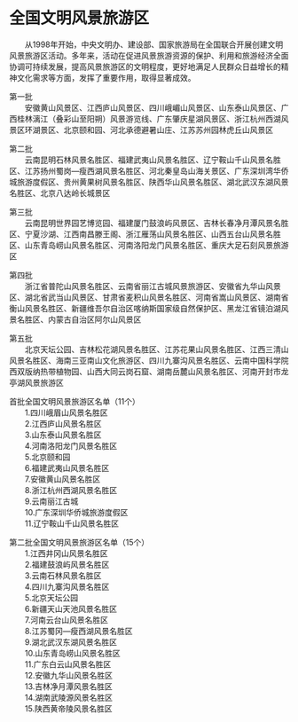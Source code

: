 # 全国文明风景旅游区  

&emsp;&emsp;从1998年开始，中央文明办、建设部、国家旅游局在全国联合开展创建文明风景旅游区活动。多年来，活动在促进风景旅游资源的保护、利用和旅游经济全面协调可持续发展，提高风景旅游区的文明程度，更好地满足人民群众日益增长的精神文化需求等方面，发挥了重要作用，取得显著成效。  

第一批  
&emsp;&emsp;安徽黄山风景区、江西庐山风景区、四川峨嵋山风景区、山东泰山风景区、广西桂林漓江（叠彩山至阳朔）风景游览线、广东肇庆星湖风景区、浙江杭州西湖风景区环湖景区、北京颐和园、河北承德避暑山庄、江苏苏州园林虎丘山风景区  

第二批  
&emsp;&emsp;云南昆明石林风景名胜区、福建武夷山风景名胜区、辽宁鞍山千山风景名胜区、江苏扬州蜀岗—瘦西湖风景名胜区、河北秦皇岛山海关景区、广东深圳湾华侨城旅游度假区、贵州黄果树风景名胜区、陕西华山风景名胜区、湖北武汉东湖风景名胜区、北京八达岭长城景区  

第三批  
&emsp;&emsp;云南昆明世界园艺博览园、福建厦门鼓浪屿风景区、吉林长春净月潭风景名胜区、宁夏沙湖、江西南昌滕王阁、浙江雁荡山风景名胜区、山西五台山风景名胜区、山东青岛崂山风景名胜区、河南洛阳龙门风景名胜区、重庆大足石刻风景旅游区  

第四批  
&emsp;&emsp;浙江省普陀山风景名胜区、云南省丽江古城风景旅游区、安徽省九华山风景区、湖北省武当山风景区、甘肃省麦积山风景名胜区、河南省嵩山风景区、湖南省衡山风景名胜区、新疆维吾尔自治区喀纳斯国家级自然保护区、黑龙江省镜泊湖风景名胜区、内蒙古自治区阿尔山风景区  

第五批  
&emsp;&emsp;北京天坛公园、吉林松花湖风景名胜区、江苏花果山风景名胜区、江西三清山风景名胜区、海南三亚南山文化旅游区、四川九寨沟风景名胜区、云南中国科学院西双版纳热带植物园、山西大同云岗石窟、湖南岳麓山风景名胜区、河南开封市龙亭湖风景旅游区  

首批全国文明风景旅游区名单（11个）  
&emsp;&emsp;1.四川峨眉山风景名胜区  
&emsp;&emsp;2.江西庐山风景名胜区  
&emsp;&emsp;3.山东泰山风景名胜区  
&emsp;&emsp;4.河南洛阳龙门风景名胜区  
&emsp;&emsp;5.北京颐和园  
&emsp;&emsp;6.福建武夷山风景名胜区  
&emsp;&emsp;7.安徽黄山风景名胜区  
&emsp;&emsp;8.浙江杭州西湖风景名胜区  
&emsp;&emsp;9.云南丽江古城  
&emsp;&emsp;10.广东深圳华侨城旅游度假区  
&emsp;&emsp;11.辽宁鞍山千山风景名胜区  

第二批全国文明风景旅游区名单（15个）  
&emsp;&emsp;1.江西井冈山风景名胜区  
&emsp;&emsp;2.福建鼓浪屿风景名胜区  
&emsp;&emsp;3.云南石林风景名胜区  
&emsp;&emsp;4.四川九寨沟风景名胜区  
&emsp;&emsp;5.北京天坛公园  
&emsp;&emsp;6.新疆天山天池风景名胜区  
&emsp;&emsp;7.河南云台山风景名胜区  
&emsp;&emsp;8.江苏蜀冈—瘦西湖风景名胜区  
&emsp;&emsp;9.湖北武汉东湖风景名胜区  
&emsp;&emsp;10.山东青岛崂山风景名胜区  
&emsp;&emsp;11.广东白云山风景名胜区  
&emsp;&emsp;12.安徽九华山风景名胜区  
&emsp;&emsp;13.吉林净月潭风景名胜区  
&emsp;&emsp;14.湖南武陵源风景名胜区  
&emsp;&emsp;15.陕西黄帝陵风景名胜区  
<!-- Last processed: 2025-07-22 03:44:31 -->
